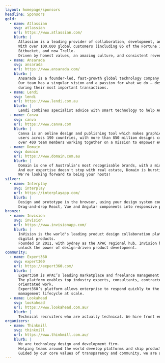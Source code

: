 ```yaml
---
layout: homepage/sponsors
headline: Sponsors
gold:
  - name: Atlassian
    svg: atlassian
    url: https://www.atlassian.com/
    blurb: |
      Atlassian is a leading provider of collaboration, development, and issue tracking software for teams.
      With over 100,000 global customers (including 85 of the Fortune 100), we’re advancing the power of collaboration with products including Jira, Confluence,
      Bitbucket, and now Trello.
      Driven by honest values, an amazing culture, and consistent revenue growth, we’re out to unleash the potential of every team.
  - name: Ansarada
    svg: ansarada
    url: https://www.ansarada.com/
    blurb: |
      Ansarada is a founder-led, fast-growth global technology company on a mission to raise and protect potential.
      Our team has a singular vision and a passion for what we do – design and engineer powerful but simple software that gives our clients complete confidence
      during their most important transactions.
  - name: Lendi
    svg: lendi
    url: https://www.lendi.com.au
    blurb: |
      Lendi combines specialist advice with smart technology to help Australians compare, apply and secure their home loans - all online and in their own time.
  - name: Canva
    svg: canva
    url: https://www.canva.com
    blurb: |
      Canva is an online design and publishing tool which makes graphic design simple for everyone. Since launching in 2013, Canva has grown to over 10 million
      users across 190 countries, with more than 850 million designs created, at 20 designs per second. Today Canva is growing from strength the strength, with
      over 400 team members working together on a mission to empower everyone to create beautiful designs.
  - name: Domain
    svg: domain
    url: https://www.domain.com.au
    blurb: |
      Domain is one of Australia's most recognisable brands, with a mission to ensure that whether you're buying or renting, selling or leasing, or even looking to venture into a new office or business that we're there every step of the way.
      And our expertise doesn't stop with real estate, Domain is bursting with incredible engineers, designers and product managers; we're as passionate about our craft as you are.
      We're looking forward to being your hosts!
silver:
  - name: Interplay
    svg: interplay
    url: https://interplayapp.com/
    blurb: |
      Design and prototype in the browser, using your design system code components.
      Drag-and-drop React, Vue and Angular components into responsive prototypes and start user testing immediately.
bronze:
  - name: Invision
    svg: invision
    url: https://www.invisionapp.com/
    blurb: |
      InVision is the world's leading product design collaboration platform empowering teams of all sizes to design, prototype, review, iterate, manage and test
      digital products.
      Founded in 2011, with Sydney as the APAC regional hub, InVision helps millions of users at companies such as Atlassian, Netflix, Xero, Uber and Twitter
      unlock the power of design-driven product development.
community:
  - name: Expert360
    svg: expert360
    url: https://expert360.com/
    blurb: |
      Expert360 is APAC’s leading marketplace and freelance management platform powering the freelance economy.
      The platform enables top industry experts, consultants, contractors to easily connect with APAC’s largest businesses to perform high quality, project
      orientated work.
      Expert360’s platform allows enterprise to respond quickly to the resource demands of the business while streamlining the source-to-pay freelance
      management lifecycle at scale.
  - name: Lookahead
    svg: lookahead
    url: https://www.lookahead.com.au/
    blurb: |
      Technical recruiters who are actually technical. We hire front end, Javascript and Ruby developers.
organizers:
  - name: Thinkmill
    svg: thinkmill
    url: https://www.thinkmill.com.au/
    blurb: |
      We are technology design and development firm.
      Helping teams around the world develop platforms and ship products.
      Guided by our core values of transparency and community, we are a driving force behind major open source projects used by millions globally.
---
```

